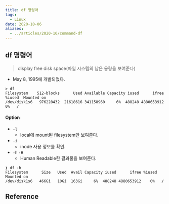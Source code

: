 ```yaml
---
title: df 명령어
tags:
  - Linux
date: 2020-10-06
aliases: 
  - ../articles/2020-10/command-df
---
```


## df 명령어
> display free disk space(파일 시스템의 남은 용량을 보여준다)
-  May 8, 1995에 개발되었다.

```
> df
Filesystem    512-blocks      Used Available Capacity iused      ifree %iused  Mounted on
/dev/disk1s6   976228432  21618616 341158960     6%  488248 4880653912    0%   /
```

#### Option
- `-l`
    - local에 mount된 filesystem만 보여준다.
- `-i`
    - inode 사용 정보를 확인.
- `-h` `-H`
    - Human Readable한 결과물을 보여준다.

```
❯ df -h
Filesystem      Size   Used  Avail Capacity iused      ifree %iused  Mounted on
/dev/disk1s6   466Gi   10Gi  163Gi     6%  488248 4880653912    0%   /
```


## Reference
